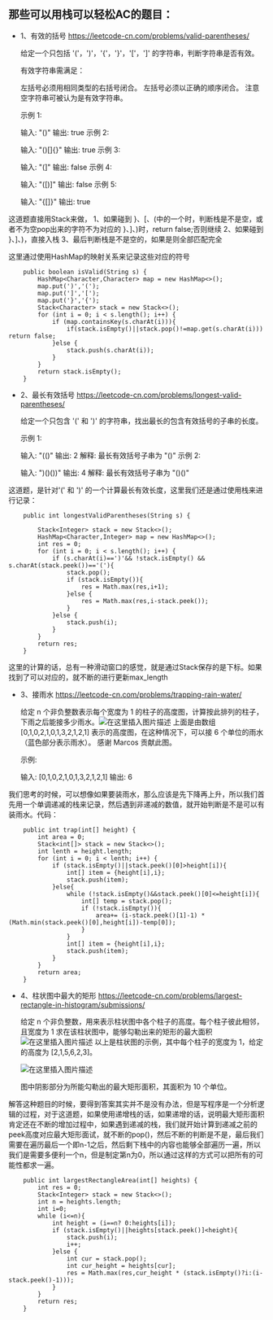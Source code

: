 ##  那些可以用栈可以轻松AC的题目：
*  1、有效的括号  https://leetcode-cn.com/problems/valid-parentheses/

	给定一个只包括 '('，')'，'{'，'}'，'['，']' 的字符串，判断字符串是否有效。
	
	有效字符串需满足：
	
	左括号必须用相同类型的右括号闭合。
	左括号必须以正确的顺序闭合。
	注意空字符串可被认为是有效字符串。
	
	示例 1:
	
	输入: "()"
	输出: true
	示例 2:
	
	输入: "()[]{}"
	输出: true
	示例 3:
	
	输入: "(]"
	输出: false
	示例 4:
	
	输入: "([)]"
	输出: false
	示例 5:
	
	输入: "{[]}"
	输出: true

这道题直接用Stack来做，
1、如果碰到 }、[、(中的一个时，判断栈是不是空，或者不为空pop出来的字符不为对应的 }、]、)时，return false;否则继续
2、如果碰到 }、]、)，直接入栈
3、最后判断栈是不是空的，如果是则全部匹配完全

这里通过使用HashMap的映射关系来记录这些对应的符号
```
	public boolean isValid(String s) {   
        HashMap<Character,Character> map = new HashMap<>();
        map.put(')','(');
        map.put(']','[');
        map.put('}','{');
        Stack<Character> stack = new Stack<>();
        for (int i = 0; i < s.length(); i++) {
            if (map.containsKey(s.charAt(i))){
                if(stack.isEmpty()||stack.pop()!=map.get(s.charAt(i))) return false;
            }else {
                stack.push(s.charAt(i));
            }
        }
        return stack.isEmpty();
    }
```

* 2、最长有效括号  https://leetcode-cn.com/problems/longest-valid-parentheses/

	给定一个只包含 '(' 和 ')' 的字符串，找出最长的包含有效括号的子串的长度。
	
	示例 1:
	
	输入: "(()"
	输出: 2
	解释: 最长有效括号子串为 "()"
	示例 2:
	
	输入: ")()())"
	输出: 4
	解释: 最长有效括号子串为 "()()"

这道题，是针对'(' 和 ')' 的一个计算最长有效长度，这里我们还是通过使用栈来进行记录：
```
	public int longestValidParentheses(String s) {
    
        Stack<Integer> stack = new Stack<>();
        HashMap<Character,Integer> map = new HashMap<>();
        int res = 0;
        for (int i = 0; i < s.length(); i++) {
            if (s.charAt(i)==')'&& !stack.isEmpty() && s.charAt(stack.peek())=='('){
                stack.pop();
                if (stack.isEmpty()){
                    res = Math.max(res,i+1);
                }else {
                    res = Math.max(res,i-stack.peek());
                }
            }else {
                stack.push(i);
            }
        }
        return res;
    }
```
这里的计算的话，总有一种滑动窗口的感觉，就是通过Stack保存的是下标。如果找到了可以对应的，就不断的进行更新max_length

* 3、接雨水 https://leetcode-cn.com/problems/trapping-rain-water/

	给定 n 个非负整数表示每个宽度为 1 的柱子的高度图，计算按此排列的柱子，下雨之后能接多少雨水。![在这里插入图片描述](https://img-blog.csdnimg.cn/20190116183914366.png?x-oss-process=image/watermark,type_ZmFuZ3poZW5naGVpdGk,shadow_10,text_aHR0cHM6Ly9ibG9nLmNzZG4ubmV0L3podXpodXhpYTE4Mw==,size_16,color_FFFFFF,t_70)
		上面是由数组 [0,1,0,2,1,0,1,3,2,1,2,1] 表示的高度图，在这种情况下，可以接 6 个单位的雨水（蓝色部分表示雨水）。 感谢 Marcos 贡献此图。
	
	示例:
	
	输入: [0,1,0,2,1,0,1,3,2,1,2,1]
	输出: 6

我们思考的时候，可以想像如果要装雨水，那么应该是先下降再上升，所以我们首先用一个单调递减的栈来记录，然后遇到非递减的数值，就开始判断是不是可以有装雨水。代码：
```
	public int trap(int[] height) {
        int area = 0;
        Stack<int[]> stack = new Stack<>();
        int lenth = height.length;
        for (int i = 0; i < lenth; i++) {
            if (stack.isEmpty()||stack.peek()[0]>height[i]){
                int[] item = {height[i],i};
                stack.push(item);
            }else{
                while (!stack.isEmpty()&&stack.peek()[0]<=height[i]){
                    int[] temp = stack.pop();
                    if (!stack.isEmpty()){
                        area+= (i-stack.peek()[1]-1) * (Math.min(stack.peek()[0],height[i])-temp[0]);
                    }
                }
                int[] item = {height[i],i};
                stack.push(item);
            }
        }
        return area;
    }
```
* 4、柱状图中最大的矩形  https://leetcode-cn.com/problems/largest-rectangle-in-histogram/submissions/

	给定 n 个非负整数，用来表示柱状图中各个柱子的高度。每个柱子彼此相邻，且宽度为 1 
		求在该柱状图中，能够勾勒出来的矩形的最大面积
![在这里插入图片描述](https://img-blog.csdnimg.cn/20190116192522977.png?x-oss-process=image/watermark,type_ZmFuZ3poZW5naGVpdGk,shadow_10,text_aHR0cHM6Ly9ibG9nLmNzZG4ubmV0L3podXpodXhpYTE4Mw==,size_16,color_FFFFFF,t_70)
以上是柱状图的示例，其中每个柱子的宽度为 1，给定的高度为 [2,1,5,6,2,3]。

		
	![在这里插入图片描述](https://img-blog.csdnimg.cn/20190116192751363.png?x-oss-process=image/watermark,type_ZmFuZ3poZW5naGVpdGk,shadow_10,text_aHR0cHM6Ly9ibG9nLmNzZG4ubmV0L3podXpodXhpYTE4Mw==,size_16,color_FFFFFF,t_70)
		
	图中阴影部分为所能勾勒出的最大矩形面积，其面积为 10 个单位。

	
解答这种题目的时候，要得到答案其实并不是没有办法，但是写程序是一个分析逻辑的过程，对于这道题，如果使用递增栈的话，如果递增的话，说明最大矩形面积肯定还在不断的增加过程中，如果遇到递减的栈，我们就开始计算到递减之前的peek高度对应最大矩形面试，就不断的pop()，然后不断的判断是不是，最后我们需要在遍历最后一个即n-1之后，然后剩下栈中的内容也能够全部遍历一遍，所以我们是需要多便利一个n，但是制定第n为0，所以通过这样的方式可以把所有的可能性都求一遍。
```
	public int largestRectangleArea(int[] heights) {
        int res = 0;
        Stack<Integer> stack = new Stack<>();
        int n = heights.length;
        int i=0;
        while (i<=n){
            int height = (i==n? 0:heights[i]);
            if (stack.isEmpty()||heights[stack.peek()]<height){
                stack.push(i);
                i++;
            }else {
                int cur = stack.pop();
                int cur_height = heights[cur];
                res = Math.max(res,cur_height * (stack.isEmpty()?i:(i-stack.peek()-1)));
            }
        }
        return res;
    }
```
